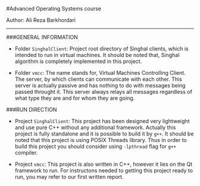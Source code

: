 #Advanced Operating Systems course 

Author: Ali Reza Barkhordari

---

###GENERAL INFORMATION

- Folder `SinghalClient`:
	Project root directory of Singhal clients, which is intended to run in virtual machines.
	It should be noted that, Singhal algorithm is completely implemented in this project.

- Folder `vmcc`:
	The name stands for, Virtual Machines Controlling Client. The server, by which clients can
    communicate with each other. This server is actually passive and has nothing to do with
	messages being passed throught it. This server always relays all messages regardless of
	what type they are and for whom they are going.

###RUN DIRECTION

- Project `SinghalClient`:
	This project has been designed very lightweight and use pure C++ without any additional framework.
	Actually this project is fully standalone and it is possible to build it by `g++`. It should be noted
	that this project is using POSIX Threads library. Thus in order to build this project you should
	consider using `-lpthread` flag for `g++` compiler.

- Project `vmcc`:
	This project is also written in C++, however it lies on the Qt framework to run. For instructons needed
	to getting this project ready to run, you may refer to our first written report.
